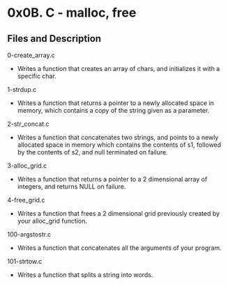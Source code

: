 # 0x0B. C - malloc, free

## Files and Description

0-create_array.c

- Writes a function that creates an array of chars, and initializes it with a specific char.

1-strdup.c

- Writes a function that returns a pointer to a newly allocated space in memory, which contains a copy of the string given as a parameter.

2-str_concat.c

- Writes a function that concatenates two strings, and points to a newly allocated space in memory which contains the contents of s1, followed by the contents of s2, and null terminated on failure.

3-alloc_grid.c

- Writes a function that returns a pointer to a 2 dimensional array of integers, and returns NULL on failure.

4-free_grid.c

- Writes a function that frees a 2 dimensional grid previously created by your alloc_grid function.

100-argstostr.c

- Writes a function that concatenates all the arguments of your program.

101-strtow.c

- Writes a function that splits a string into words.
